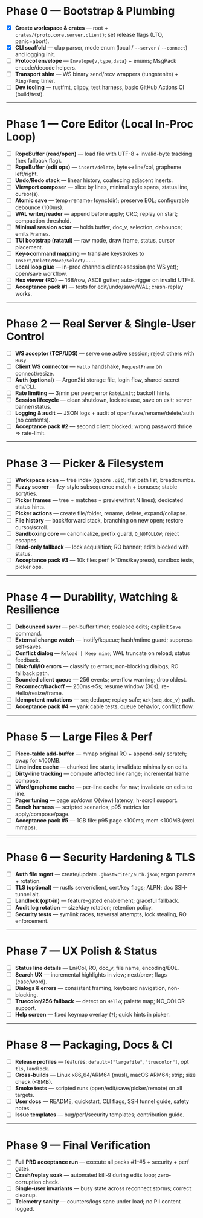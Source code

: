 # Phase 0 — Bootstrap & Plumbing

* [x] **Create workspace & crates** — root + `crates/{proto,core,server,client}`; set release flags (LTO, panic=abort).
* [x] **CLI scaffold** — clap parser, mode enum (local / `--server` / `--connect`) and logging init.
* [ ] **Protocol envelope** — `Envelope{v,type,data}` + enums; MsgPack encode/decode helpers.
* [ ] **Transport shim** — WS binary send/recv wrappers (tungstenite) + `Ping/Pong` timer.
* [ ] **Dev tooling** — rustfmt, clippy, test harness, basic GitHub Actions CI (build/test).

---

# Phase 1 — Core Editor (Local In-Proc Loop)

* [ ] **RopeBuffer (read/open)** — load file with UTF-8 + invalid-byte tracking (hex fallback flag).
* [ ] **RopeBuffer (edit ops)** — `insert/delete`, byte↔line/col, grapheme left/right.
* [ ] **Undo/Redo stack** — linear history, coalescing adjacent inserts.
* [ ] **Viewport composer** — slice by lines, minimal style spans, status line, cursor(s).
* [ ] **Atomic save** — temp+rename+fsync(dir); preserve EOL; configurable debounce (100ms).
* [ ] **WAL writer/reader** — append before apply; CRC; replay on start; compaction threshold.
* [ ] **Minimal session actor** — holds buffer, doc\_v, selection, debounce; emits Frames.
* [ ] **TUI bootstrap (ratatui)** — raw mode, draw frame, status, cursor placement.
* [ ] **Key→command mapping** — translate keystrokes to `Insert/Delete/Move/Select/...`.
* [ ] **Local loop glue** — in-proc channels client↔session (no WS yet); open/save workflow.
* [ ] **Hex viewer (RO)** — 16B/row, ASCII gutter; auto-trigger on invalid UTF-8.
* [ ] **Acceptance pack #1** — tests for edit/undo/save/WAL; crash-replay works.

---

# Phase 2 — Real Server & Single-User Control

* [ ] **WS acceptor (TCP/UDS)** — serve one active session; reject others with `Busy`.
* [ ] **Client WS connector** — `Hello` handshake, `RequestFrame` on connect/resize.
* [ ] **Auth (optional)** — Argon2id storage file, login flow, shared-secret env/CLI.
* [ ] **Rate limiting** — 3/min per peer; error `RateLimit`; backoff hints.
* [ ] **Session lifecycle** — clean shutdown, lock release, save on exit; server banner/status.
* [ ] **Logging & audit** — JSON logs + audit of open/save/rename/delete/auth (no contents).
* [ ] **Acceptance pack #2** — second client blocked; wrong password thrice ⇒ rate-limit.

---

# Phase 3 — Picker & Filesystem

* [ ] **Workspace scan** — tree index (ignore `.git`), flat path list, breadcrumbs.
* [ ] **Fuzzy scorer** — fzy-style subsequence match + bonuses; stable sort/ties.
* [ ] **Picker frames** — tree + matches + preview(first N lines); dedicated status hints.
* [ ] **Picker actions** — create file/folder, rename, delete, expand/collapse.
* [ ] **File history** — back/forward stack, branching on new open; restore cursor/scroll.
* [ ] **Sandboxing core** — canonicalize, prefix guard, `O_NOFOLLOW`; reject escapes.
* [ ] **Read-only fallback** — lock acquisition; RO banner; edits blocked with status.
* [ ] **Acceptance pack #3** — 10k files perf (<10ms/keypress), sandbox tests, picker ops.

---

# Phase 4 — Durability, Watching & Resilience

* [ ] **Debounced saver** — per-buffer timer; coalesce edits; explicit `Save` command.
* [ ] **External change watch** — inotify/kqueue; hash/mtime guard; suppress self-saves.
* [ ] **Conflict dialog** — `Reload | Keep mine`; WAL truncate on reload; status feedback.
* [ ] **Disk-full/IO errors** — classify `IO` errors; non-blocking dialogs; RO fallback path.
* [ ] **Bounded client queue** — 256 events; overflow warning; drop oldest.
* [ ] **Reconnect/backoff** — 250ms→5s; resume window (30s); re-Hello/resize/frame.
* [ ] **Idempotent mutations** — `seq` dedupe; replay safe; `Ack{seq,doc_v}` path.
* [ ] **Acceptance pack #4** — yank cable tests, queue behavior, conflict flow.

---

# Phase 5 — Large Files & Perf

* [ ] **Piece-table add-buffer** — mmap original RO + append-only scratch; swap for ≥100MB.
* [ ] **Line index cache** — chunked line starts; invalidate minimally on edits.
* [ ] **Dirty-line tracking** — compute affected line range; incremental frame compose.
* [ ] **Word/grapheme cache** — per-line cache for nav; invalidate on edits to line.
* [ ] **Pager tuning** — page up/down O(view) latency; h-scroll support.
* [ ] **Bench harness** — scripted scenarios; p95 metrics for apply/compose/page.
* [ ] **Acceptance pack #5** — 1GB file: p95 page <100ms; mem <100MB (excl. mmaps).

---

# Phase 6 — Security Hardening & TLS

* [ ] **Auth file mgmt** — create/update `.ghostwriter/auth.json`; argon params + rotation.
* [ ] **TLS (optional)** — rustls server/client, cert/key flags; ALPN; doc SSH-tunnel alt.
* [ ] **Landlock (opt-in)** — feature-gated enablement; graceful fallback.
* [ ] **Audit log rotation** — size/day rotation; retention policy.
* [ ] **Security tests** — symlink races, traversal attempts, lock stealing, RO enforcement.

---

# Phase 7 — UX Polish & Status

* [ ] **Status line details** — Ln/Col, RO, doc\_v, file name, encoding/EOL.
* [ ] **Search UX** — incremental highlights in view; next/prev; flags (case/word).
* [ ] **Dialogs & errors** — consistent framing, keyboard navigation, non-blocking.
* [ ] **Truecolor/256 fallback** — detect on `Hello`; palette map; NO\_COLOR support.
* [ ] **Help screen** — fixed keymap overlay (`?`); quick hints in picker.

---

# Phase 8 — Packaging, Docs & CI

* [ ] **Release profiles** — features: `default=["largefile","truecolor"]`, opt `tls,landlock`.
* [ ] **Cross-builds** — Linux x86\_64/ARM64 (musl), macOS ARM64; strip; size check (<8MB).
* [ ] **Smoke tests** — scripted runs (open/edit/save/picker/remote) on all targets.
* [ ] **User docs** — README, quickstart, CLI flags, SSH tunnel guide, safety notes.
* [ ] **Issue templates** — bug/perf/security templates; contribution guide.

---

# Phase 9 — Final Verification

* [ ] **Full PRD acceptance run** — execute all packs #1–#5 + security + perf gates.
* [ ] **Crash/replay soak** — automated kill-9 during edits loop; zero-corruption check.
* [ ] **Single-user invariants** — busy state across reconnect storms; correct cleanup.
* [ ] **Telemetry sanity** — counters/logs sane under load; no PII content logged.
